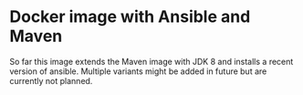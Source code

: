 # Docker image with Ansible and Maven

So far this image extends the Maven image with JDK 8 and installs a recent version of ansible. Multiple variants might be added in future but are currently not planned.
